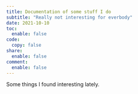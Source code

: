 ```yaml
---
title: Documentation of some stuff I do
subtitle: "Really not interesting for everbody"
date: 2021-10-10 
toc:
  enable: false
code: 
  copy: false
share:
  enable: false
comment:
  enable: false
---
```




Some things I found interesting lately.
